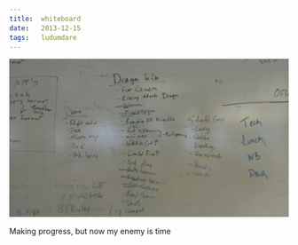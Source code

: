 ```yaml
---
title:  whiteboard
date:   2013-12-15
tags:   ludumdare
---
```


![](/images/2013-12-15-whiteboard.jpg)

Making progress, but now my enemy is time